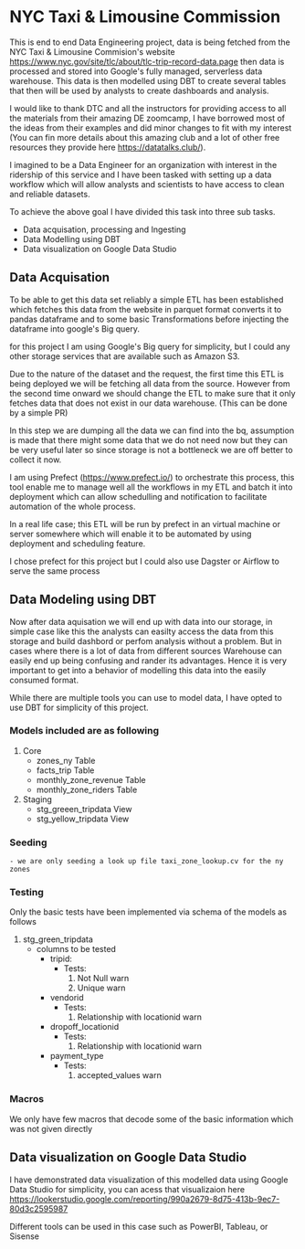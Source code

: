 # NYC Taxi & Limousine Commission
This is end to end Data Engineering project, data is being fetched from the NYC Taxi & Limousine Commision's website https://www.nyc.gov/site/tlc/about/tlc-trip-record-data.page then data is processed and stored into  Google's fully managed, serverless data warehouse. This data is then modelled using DBT to create several tables that then will be used by analysts to create dashboards and analysis.


I would like to thank DTC and all the instructors for providing access to all the materials from their amazing DE zoomcamp, I have borrowed most of the ideas from their examples and did minor changes to fit with my interest (You can fin more details about this amazing club and a lot of other free resources they provide here https://datatalks.club/).

I imagined to be a Data Engineer for an organization with interest in the ridership of this service and I have been tasked with setting  up a data workflow which will allow analysts and scientists to have access to clean and reliable datasets.

To achieve the above goal I have divided this task into three sub tasks.
- Data acquisation, processing and Ingesting
- Data Modelling using DBT
- Data visualization on Google Data Studio

## Data Acquisation
To be able to get this data set reliably a simple ETL has been established which fetches this data from the website in parquet format converts it to pandas dataframe and to some basic Transformations before injecting the dataframe into google's Big query.

for this project I am using Google's Big query for simplicity, but I could any other storage services that are available such as Amazon S3.

Due to the nature of the dataset and the request, the first time this ETL is being deployed we will be fetching all data from the source. However from the second time onward we should change the ETL to make sure that it only fetches data that does not exist in our data warehouse. (This can be done by a simple PR)

In this step we are dumping all the data we can find into the bq, assumption is made that there might some data that we do not need now but they can be very useful later so since storage is not a bottleneck we are off better to collect it now.

I am using Prefect (https://www.prefect.io/) to orchestrate this process, this tool enable me to manage well all the workflows in my ETL and batch it into deployment which can allow schedulling and notification to facilitate automation of the whole process.

In a real life case; this ETL will be run by prefect in an virtual machine or server somewhere which will enable it to be automated by using deployment and scheduling feature.

I chose prefect for this project but I could also use Dagster or Airflow to serve the same process 


## Data Modeling using DBT
Now after data aquisation we will end up with data into our storage, in simple case like this the analysts can easilty access the data from this storage and build dashbord or perfom analysis without a problem. But in cases where there is a lot of data from different sources Warehouse can easily end up being confusing and rander its advantages. Hence it is very important to get into a behavior of modelling this data into the easily consumed format.

While there are multiple tools you can use to model data, I have opted to use DBT for simplicity of this project.


### Models included are as following
1. Core 
    - zones_ny Table
    - facts_trip Table
    - monthly_zone_revenue Table
    - monthly_zone_riders Table
1. Staging
    - stg_greeen_tripdata View
    - stg_yellow_tripdata View
### Seeding
    - we are only seeding a look up file taxi_zone_lookup.cv for the ny zones
### Testing
Only the basic tests have been implemented via schema of the models as follows
1. stg_green_tripdata 
    - columns to be tested 
        - tripid:
            - Tests: 
                1. Not Null warn
                1. Unique warn
        - vendorid
            - Tests:
                1. Relationship with locationid warn
        - dropoff_locationid
            - Tests:
                1. Relationship with locationid warn
        - payment_type
            - Tests:
                1. accepted_values warn
### Macros
We only have few macros that decode some of the basic information which was not given directly

## Data visualization on Google Data Studio
I have demonstrated data visualization of this modelled data using Google Data Studio for simplicity, you can acess that visualizaion here https://lookerstudio.google.com/reporting/990a2679-8d75-413b-9ec7-80d3c2595987

Different tools can be used in this case such as PowerBI, Tableau, or Sisense

